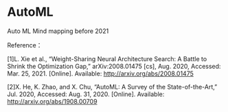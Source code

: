 # AutoML
Auto ML Mind mapping before 2021

Reference：

[1]L. Xie et al., “Weight-Sharing Neural Architecture Search: A Battle to Shrink the Optimization Gap,” arXiv:2008.01475 [cs], Aug. 2020, Accessed: Mar. 25, 2021. [Online]. Available: http://arxiv.org/abs/2008.01475

[2]X. He, K. Zhao, and X. Chu, “AutoML: A Survey of the State-of-the-Art,” Jul. 2020, Accessed: Aug. 31, 2020. [Online]. Available: http://arxiv.org/abs/1908.00709
